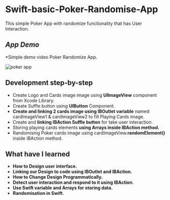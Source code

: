 # Swift-basic-Poker-Randomise-App
This simple Poker App with randomize functionality that has User Interaction.

## _App Demo_
*Simple demo video Poker Randomize App.

![poker app](https://user-images.githubusercontent.com/60531747/235449560-7ec37a6d-7f6f-4a13-9167-8957fd66335e.gif)

## Development step-by-step
- Create Logo and Cards image image using **UIImageView** component from Xcode Library.
- Create Suffle button using **UIButton** Component.
- **Create and linking 2 cards image using IBOutlet variable** named cardImageView1 & cardImageView2 to fill Playing Cards image.
- Create and **linking IBAction Suffle button** for take user interaction.
- Storing playing cards elements **using Arrays inside IBAction method.**
- Randomising Poker cards image using cardImageView.**randomElement()** inside IBAction method.

## What have I learned
- **How to Design user interface.**
- **Linking our Design to code using IBOutlet and IBAction.**
- **How to Change Design Programmatically.**
- **Detect user interaction and respond to it using IBAction.**
- **Use Swift variable and Arrays for storing data.**
- **Randomisation in Swift.**





